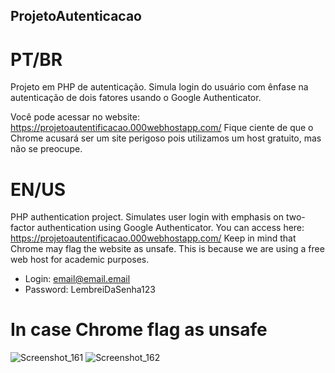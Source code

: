 ## ProjetoAutenticacao
# PT/BR
Projeto em PHP de autenticação. Simula login do usuário com ênfase na autenticação de dois fatores usando o Google Authenticator.

Você pode acessar no website: https://projetoautentificacao.000webhostapp.com/
Fique ciente de que o Chrome acusará ser um site perigoso pois utilizamos um host gratuito, mas não se preocupe. 


# EN/US
PHP authentication project. Simulates user login with emphasis on two-factor authentication using Google Authenticator.
You can access here: https://projetoautentificacao.000webhostapp.com/
Keep in mind that Chrome may flag the website as unsafe. This is because we are using a free web host for academic purposes.


- Login: email@email.email
- Password: LembreiDaSenha123


# In case Chrome flag as unsafe
![Screenshot_161](https://user-images.githubusercontent.com/116170686/234019155-abed42d9-e20a-4680-bfae-9be7d7be4811.png)
![Screenshot_162](https://user-images.githubusercontent.com/116170686/234019169-f183d643-23ce-409b-a42e-d77f4ce1de29.png)
